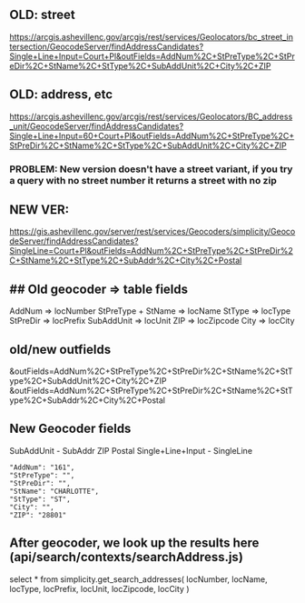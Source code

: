 ## OLD: street
https://arcgis.ashevillenc.gov/arcgis/rest/services/Geolocators/bc_street_intersection/GeocodeServer/findAddressCandidates?Single+Line+Input=Court+Pl&outFields=AddNum%2C+StPreType%2C+StPreDir%2C+StName%2C+StType%2C+SubAddUnit%2C+City%2C+ZIP
## OLD: address, etc
https://arcgis.ashevillenc.gov/arcgis/rest/services/Geolocators/BC_address_unit/GeocodeServer/findAddressCandidates?Single+Line+Input=60+Court+Pl&outFields=AddNum%2C+StPreType%2C+StPreDir%2C+StName%2C+StType%2C+SubAddUnit%2C+City%2C+ZIP


### PROBLEM: New version doesn't have a street variant, if you try a query with no street number it returns a street with no zip
## NEW VER:
https://gis.ashevillenc.gov/server/rest/services/Geocoders/simplicity/GeocodeServer/findAddressCandidates?SingleLine=Court+Pl&outFields=AddNum%2C+StPreType%2C+StPreDir%2C+StName%2C+StType%2C+SubAddr%2C+City%2C+Postal

## ## Old geocoder => table fields
AddNum => locNumber
StPreType + StName => locName
StType => locType
StPreDir => locPrefix
SubAddUnit => locUnit
ZIP => locZipcode
City => locCity

## old/new outfields
&outFields=AddNum%2C+StPreType%2C+StPreDir%2C+StName%2C+StType%2C+SubAddUnit%2C+City%2C+ZIP
&outFields=AddNum%2C+StPreType%2C+StPreDir%2C+StName%2C+StType%2C+SubAddr%2C+City%2C+Postal

## New Geocoder fields
SubAddUnit - SubAddr
ZIP Postal
Single+Line+Input - SingleLine


    "AddNum": "161",
    "StPreType": "",
    "StPreDir": "",
    "StName": "CHARLOTTE",
    "StType": "ST",
    "City": "",
    "ZIP": "28801"

## After geocoder, we look up the results here (api/search/contexts/searchAddress.js)
select * from simplicity.get_search_addresses(
    locNumber,
    locName,
    locType,
    locPrefix,
    locUnit,
    locZipcode,
    locCity
)    
  